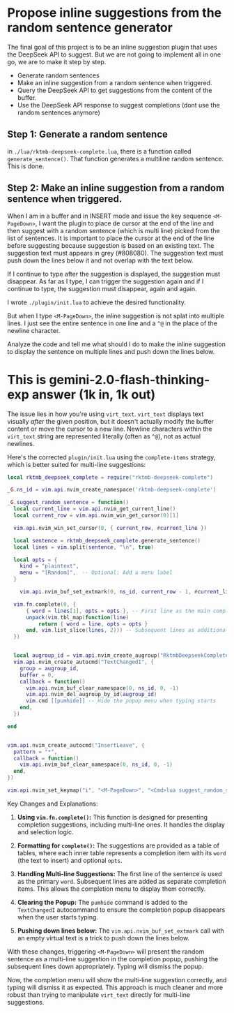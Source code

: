 # Propose inline suggestions from the random sentence generator

The final goal of this project is to be an inline suggestion plugin that uses the DeepSeek API to suggest.
But we are not going to implement all in one go, we are to make it step by step.

- Generate random sentences
- Make an inline suggestion from a random sentence when triggered.
- Query the DeepSeek API to get suggestions from the content of the buffer.
- Use the DeepSeek API response to suggest completions (dont use the random sentences anymore)

## Step 1: Generate a random sentence

in `./lua/rktmb-deepseek-complete.lua`, there is a function called `generate_sentence()`.
That function generates a multiline random sentence.
This is done.

## Step 2: Make an inline  suggestion from a random sentence when triggered.

When I am in a buffer and in INSERT mode and issue the key sequence `<M-PageDown>`,
I want the plugin to place de cursor at the end of the line and then suggest with a random sentence (which is multi line) picked from the list of sentences.
It is important to place the cursor at the end of the line before suggesting because suggestion is based on an existing text.
The suggestion text must appears in grey (#808080).
The suggestion text must push down the lines below it and not overlap with the text below.

If I continue to type after the suggestion is displayed, the suggestion must disappear.
As far as I type, I can trigger the suggestion again and if I continue to type, the suggestion must disappear, again and again.

I wrote `./plugin/init.lua` to achieve the desired functionality.

But when I type `<M-PageDown>`, the inline suggestion is not splat into multiple lines.
I just see the entire sentence in one line and a `^@` in the place of the newline character.

Analyze the code and tell me what should I do to make the inline suggestion to display the sentence on multiple lines and push down the lines below.




# This is gemini-2.0-flash-thinking-exp answer (1k in, 1k out)

The issue lies in how you're using `virt_text`.  `virt_text` displays text visually *after* the given position, but it doesn't actually modify the buffer content or move the cursor to a new line.  Newline characters within the `virt_text` string are represented literally (often as `^@`), not as actual newlines.

Here's the corrected `plugin/init.lua` using the `complete-items` strategy, which is better suited for multi-line suggestions:

```lua
local rktmb_deepseek_complete = require("rktmb-deepseek-complete")

_G.ns_id = vim.api.nvim_create_namespace('rktmb-deepseek-complete')

_G.suggest_random_sentence = function()
  local current_line = vim.api.nvim_get_current_line()
  local current_row = vim.api.nvim_win_get_cursor(0)[1]

  vim.api.nvim_win_set_cursor(0, { current_row, #current_line })

  local sentence = rktmb_deepseek_complete.generate_sentence()
  local lines = vim.split(sentence, "\n", true)

  local opts = {
    kind = "plaintext",
    menu = "[Random]",  -- Optional: Add a menu label
  }

    vim.api.nvim_buf_set_extmark(0, ns_id, current_row - 1, #current_line, {virt_text = {{' ', "Normal"}}, virt_text_pos='overlay'}) -- trick to push down the lines below

  vim.fn.complete(0, {
      { word = lines[1], opts = opts }, -- First line as the main completion item
      unpack(vim.tbl_map(function(line)
          return { word = line, opts = opts }
      end, vim.list_slice(lines, 2))) -- Subsequent lines as additional items
  })


  local augroup_id = vim.api.nvim_create_augroup("RktmbDeepseekCompleteSuggestions", { clear = true })
  vim.api.nvim_create_autocmd("TextChangedI", {
    group = augroup_id,
    buffer = 0,
    callback = function()
      vim.api.nvim_buf_clear_namespace(0, ns_id, 0, -1)
      vim.api.nvim_del_augroup_by_id(augroup_id)
      vim.cmd [[pumhide]] -- Hide the popup menu when typing starts
    end,
  })

end


vim.api.nvim_create_autocmd("InsertLeave", {
  pattern = "*",
  callback = function()
    vim.api.nvim_buf_clear_namespace(0, ns_id, 0, -1)
  end,
})

vim.api.nvim_set_keymap("i", "<M-PageDown>", "<Cmd>lua suggest_random_sentence()<CR>", { noremap = true, silent = true })
```


Key Changes and Explanations:

1. **Using `vim.fn.complete()`:** This function is designed for presenting completion suggestions, including multi-line ones.  It handles the display and selection logic.

2. **Formatting for `complete()`:** The suggestions are provided as a table of tables, where each inner table represents a completion item with its `word` (the text to insert) and optional `opts`.

3. **Handling Multi-line Suggestions:** The first line of the sentence is used as the primary `word`. Subsequent lines are added as separate completion items.  This allows the completion menu to display them correctly.

4. **Clearing the Popup:** The `pumhide` command is added to the `TextChangedI` autocommand to ensure the completion popup disappears when the user starts typing.

5. **Pushing down lines below:** The `vim.api.nvim_buf_set_extmark` call with an empty virtual text is a trick to push down the lines below.

With these changes, triggering `<M-PageDown>` will present the random sentence as a multi-line suggestion in the completion popup, pushing the subsequent lines down appropriately.  Typing will dismiss the popup.



Now, the completion menu will show the multi-line suggestion correctly, and typing will dismiss it as expected.  This approach is much cleaner and more robust than trying to manipulate `virt_text` directly for multi-line suggestions.
